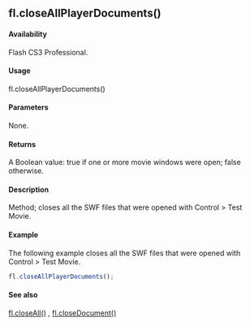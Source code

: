 ## fl.closeAllPlayerDocuments()

#### Availability

Flash CS3 Professional.

#### Usage

fl.closeAllPlayerDocuments()

#### Parameters

None.

#### Returns

A Boolean value: true if one or more movie windows were open; false otherwise.

#### Description

Method; closes all the SWF files that were opened with Control > Test Movie.

#### Example

The following example closes all the SWF files that were opened with Control > Test Movie.

```javascript
fl.closeAllPlayerDocuments();
```

#### See also

[fl.closeAll()](../flash_object_(fl)/fl7.md) , [fl.closeDocument()](../flash_object_(fl)/fl9.md)

<span id="fl.closeDocument()" class="anchor"></span>
